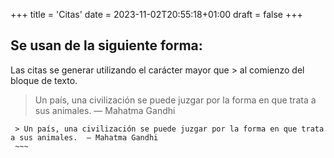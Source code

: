 +++
title = 'Citas'
date = 2023-11-02T20:55:18+01:00
draft = false
+++

## Se usan de la siguiente forma:

Las citas se generar utilizando el carácter mayor que > al comienzo del bloque de texto.

> Un país, una civilización se puede juzgar por la forma en que trata a sus animales.  — Mahatma Gandhi

   ~~~ 
    > Un país, una civilización se puede juzgar por la forma en que trata a sus animales.  — Mahatma Gandhi
    ~~~